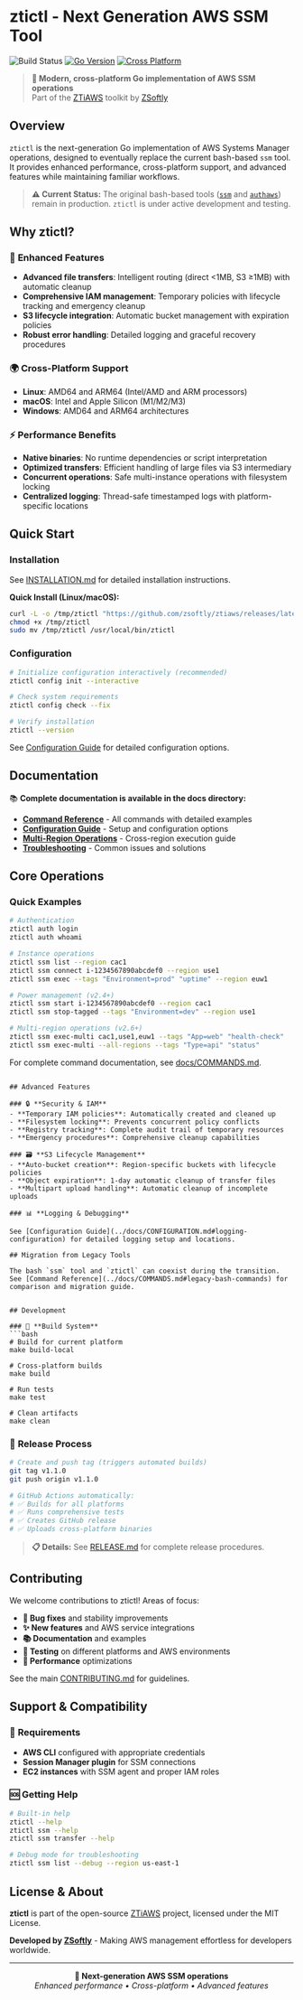 # ztictl - Next Generation AWS SSM Tool

![Build Status](https://github.com/zsoftly/ztiaws/actions/workflows/build.yml/badge.svg)
[![Go Version](https://img.shields.io/badge/Go-1.24+-blue.svg)](https://golang.org)
[![Cross Platform](https://img.shields.io/badge/platform-Linux%20%7C%20macOS%20%7C%20Windows-lightgrey.svg)](#installation)

> **🚀 Modern, cross-platform Go implementation of AWS SSM operations**  
> Part of the [ZTiAWS](../README.md) toolkit by [ZSoftly](https://zsoftly.com)

## Overview

`ztictl` is the next-generation Go implementation of AWS Systems Manager operations, designed to eventually replace the current bash-based `ssm` tool. It provides enhanced performance, cross-platform support, and advanced features while maintaining familiar workflows.

> **⚠️ Current Status:** The original bash-based tools ([`ssm`](../README.md#ssm-session-manager-tool) and [`authaws`](../README.md#aws-sso-authentication-tool)) remain in production. `ztictl` is under active development and testing.

## Why ztictl?

### 🎯 **Enhanced Features**
- **Advanced file transfers**: Intelligent routing (direct <1MB, S3 ≥1MB) with automatic cleanup
- **Comprehensive IAM management**: Temporary policies with lifecycle tracking and emergency cleanup
- **S3 lifecycle integration**: Automatic bucket management with expiration policies
- **Robust error handling**: Detailed logging and graceful recovery procedures

### 🌍 **Cross-Platform Support**
- **Linux**: AMD64 and ARM64 (Intel/AMD and ARM processors)
- **macOS**: Intel and Apple Silicon (M1/M2/M3)
- **Windows**: AMD64 and ARM64 architectures

### ⚡ **Performance Benefits**
- **Native binaries**: No runtime dependencies or script interpretation
- **Optimized transfers**: Efficient handling of large files via S3 intermediary
- **Concurrent operations**: Safe multi-instance operations with filesystem locking
- **Centralized logging**: Thread-safe timestamped logs with platform-specific locations

## Quick Start

### Installation

See [INSTALLATION.md](../INSTALLATION.md) for detailed installation instructions.

**Quick Install (Linux/macOS):**
```bash
curl -L -o /tmp/ztictl "https://github.com/zsoftly/ztiaws/releases/latest/download/ztictl-$(uname -s | tr '[:upper:]' '[:lower:]')-$(uname -m | sed 's/x86_64/amd64/; s/aarch64/arm64/')"
chmod +x /tmp/ztictl
sudo mv /tmp/ztictl /usr/local/bin/ztictl
```

### Configuration

```bash
# Initialize configuration interactively (recommended)
ztictl config init --interactive

# Check system requirements
ztictl config check --fix

# Verify installation
ztictl --version
```

See [Configuration Guide](../docs/CONFIGURATION.md) for detailed configuration options.

## Documentation

📚 **Complete documentation is available in the docs directory:**

- **[Command Reference](../docs/COMMANDS.md)** - All commands with detailed examples
- **[Configuration Guide](../docs/CONFIGURATION.md)** - Setup and configuration options
- **[Multi-Region Operations](../docs/MULTI_REGION.md)** - Cross-region execution guide
- **[Troubleshooting](../docs/TROUBLESHOOTING.md)** - Common issues and solutions

## Core Operations

### Quick Examples

```bash
# Authentication
ztictl auth login
ztictl auth whoami

# Instance operations  
ztictl ssm list --region cac1
ztictl ssm connect i-1234567890abcdef0 --region use1
ztictl ssm exec --tags "Environment=prod" "uptime" --region euw1

# Power management (v2.4+)
ztictl ssm start i-1234567890abcdef0 --region cac1
ztictl ssm stop-tagged --tags "Environment=dev" --region use1

# Multi-region operations (v2.6+)
ztictl ssm exec-multi cac1,use1,euw1 --tags "App=web" "health-check"
ztictl ssm exec-multi --all-regions --tags "Type=api" "status"
```

For complete command documentation, see [docs/COMMANDS.md](../docs/COMMANDS.md).

```

## Advanced Features

### 🔒 **Security & IAM**
- **Temporary IAM policies**: Automatically created and cleaned up
- **Filesystem locking**: Prevents concurrent policy conflicts  
- **Registry tracking**: Complete audit trail of temporary resources
- **Emergency procedures**: Comprehensive cleanup capabilities

### 🗃️ **S3 Lifecycle Management**
- **Auto-bucket creation**: Region-specific buckets with lifecycle policies
- **Object expiration**: 1-day automatic cleanup of transfer files
- **Multipart upload handling**: Automatic cleanup of incomplete uploads

### 📊 **Logging & Debugging**

See [Configuration Guide](../docs/CONFIGURATION.md#logging-configuration) for detailed logging setup and locations.

## Migration from Legacy Tools

The bash `ssm` tool and `ztictl` can coexist during the transition. See [Command Reference](../docs/COMMANDS.md#legacy-bash-commands) for comparison and migration guide.


## Development

### 🔨 **Build System**
```bash
# Build for current platform
make build-local

# Cross-platform builds
make build

# Run tests
make test

# Clean artifacts
make clean
```

### 🚀 **Release Process**
```bash
# Create and push tag (triggers automated builds)
git tag v1.1.0
git push origin v1.1.0

# GitHub Actions automatically:
# ✅ Builds for all platforms
# ✅ Runs comprehensive tests  
# ✅ Creates GitHub release
# ✅ Uploads cross-platform binaries
```

> **📋 Details:** See [RELEASE.md](../RELEASE.md) for complete release procedures.

## Contributing

We welcome contributions to ztictl! Areas of focus:

- **🐛 Bug fixes** and stability improvements
- **✨ New features** and AWS service integrations
- **📚 Documentation** and examples
- **🧪 Testing** on different platforms and AWS environments
- **🔧 Performance** optimizations

See the main [CONTRIBUTING.md](../CONTRIBUTING.md) for guidelines.

## Support & Compatibility

### 🔧 **Requirements**
- **AWS CLI** configured with appropriate credentials
- **Session Manager plugin** for SSM connections
- **EC2 instances** with SSM agent and proper IAM roles

### 🆘 **Getting Help**
```bash
# Built-in help
ztictl --help
ztictl ssm --help
ztictl ssm transfer --help

# Debug mode for troubleshooting
ztictl ssm list --debug --region us-east-1
```

## License & About

**ztictl** is part of the open-source [ZTiAWS](../README.md) project, licensed under the MIT License.

**Developed by [ZSoftly](https://zsoftly.com)** - Making AWS management effortless for developers worldwide.

---

<p align="center">
  <strong>🚀 Next-generation AWS SSM operations</strong><br>
  <em>Enhanced performance • Cross-platform • Advanced features</em>
</p>
